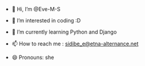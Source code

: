 - 👋 Hi, I’m @Eve-M-S
- 👀 I’m interested in coding :D
- 🌱 I’m currently learning Python and Django

- 📫 How to reach me : 	sidibe_e@etna-alternance.net
- 😄 Pronouns: she


<!---
Eve-M-S/Eve-M-S is a ✨ special ✨ repository because its `README.md` (this file) appears on your GitHub profile.
You can click the Preview link to take a look at your changes.
--->
